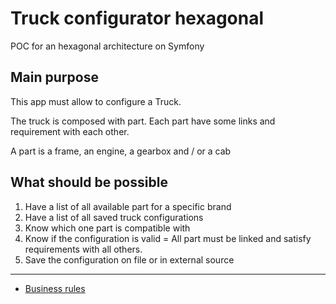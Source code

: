 # Truck configurator hexagonal
POC for an hexagonal architecture on Symfony

## Main purpose

This app must allow to configure a Truck.

The truck is composed with part.
Each part have some links and requirement with each other.

A part is a frame, an engine, a gearbox and / or a cab

## What should be possible

1. Have a list of all available part for a specific brand
2. Have a list of all saved truck configurations
3. Know which one part is compatible with
4. Know if the configuration is valid = All part must be linked and satisfy requirements with all others.
5. Save the configuration on file or in external source

<hr>

- [Business rules](doc/BUSINESS_RULES.md)